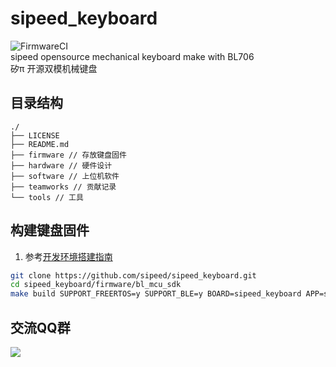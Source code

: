 # sipeed_keyboard
![FirmwareCI](https://github.com/sipeed/sipeed_keyboard/actions/workflows/build_firmware.yml/badge.svg) <br>
sipeed opensource mechanical keyboard make with BL706 <br>
矽π 开源双模机械键盘



## 目录结构
```
./
├── LICENSE
├── README.md
├── firmware // 存放键盘固件
├── hardware // 硬件设计
├── software // 上位机软件
├── teamworks // 贡献记录
└── tools // 工具
```

## 构建键盘固件
1. 参考[开发环境搭建指南](http://bouffalolab.gitee.io/bl_mcu_sdk/get_started/index.html)

```sh
git clone https://github.com/sipeed/sipeed_keyboard.git
cd sipeed_keyboard/firmware/bl_mcu_sdk
make build SUPPORT_FREERTOS=y SUPPORT_BLE=y BOARD=sipeed_keyboard APP=sipeed_keyboard_68

```
## 交流QQ群
![](https://img.hackx.cc/img/qrcode_1626271263202.jpg)